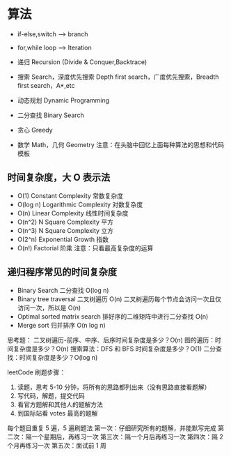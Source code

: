 # 算法

- if-else,switch --> branch
- for,while loop --> Iteration
- 递归 Recursion (Divide & Conquer,Backtrace)

- 搜索 Search，深度优先搜索 Depth first search，广度优先搜索，Breadth first search，A*,etc
- 动态规划 Dynamic Programming
- 二分查找 Binary Search
- 贪心 Greedy
- 数学 Math，几何 Geometry
    注意：在头脑中回忆上面每种算法的思想和代码模板


## 时间复杂度，大 O 表示法
 - O(1) Constant Complexity 常数复杂度
 - O(log n) Logarithmic Complexity 对数复杂度
 - O(n) Linear Complexity 线性时间复杂度
 - O(n^2) N Square Complexity 平方
 - O(n^3) N Square Complexity 立方
 - O(2^n) Exponential Growth 指数
 - O(n!) Factorial 阶乘
注意：只看最高复杂度的运算

## 递归程序常见的时间复杂度
- Binary Search 二分查找 O(log n)
- Binary tree traversal 二叉树遍历 O(n) 二叉树遍历每个节点会访问一次且仅访问一次，所以是 O(n)
- Optimal sorted matrix search 排好序的二维矩阵中进行二分查找 O(n) 
- Merge sort 归并排序 O(n log n)

思考题：
二叉树遍历-前序、中序、后序时间复杂度是多少？O(n)
图的遍历：时间复杂度是多少？O(n)
搜索算法：DFS 和 BFS 时间复杂度是多少？O(1)
二分查找：时间复杂度是多少？O(log n)

leetCode 刷题步骤：
1. 读题，思考 5-10 分钟，将所有的思路都列出来（没有思路直接看题解）
2. 写代码，解题，提交代码
3. 看官方题解和其他人的题解方法
4. 到国际站看 votes 最高的题解

每个题目重复 5 遍，5 遍刷题法
第一次：仔细研究所有的题解，并能默写完成
第二次：隔一个星期后，再练习一次
第三次：隔一个月后再练习一次
第四次：隔 2 个月再练习一次
第五次：面试前 1 周